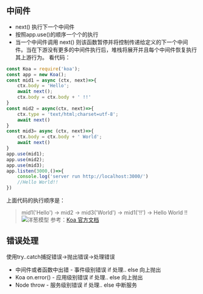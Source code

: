 ## 中间件
- next() 执行下一个中间件
- 按照app.use()的顺序一个个的执行
- 当一个中间件调用 next() 则该函数暂停并将控制传递给定义的下一个中间件。当在下游没有更多的中间件执行后，堆栈将展开并且每个中间件恢复执行其上游行为。
看代码：
``` javascript
const Koa = require('koa');
const app = new Koa();
const mid1 = async (ctx, next)=>{
    ctx.body = 'Hello';
    await next();
    ctx.body = ctx.body + ' !!'
}
const mid2 = async(ctx, next)=>{
    ctx.type = 'text/html;charset=utf-8';
    await next()
}
const mid3= async (ctx, next)=>{
    ctx.body = ctx.body + ' World';
    await next()
}
app.use(mid1);
app.use(mid2);
app.use(mid3);
app.listen(3000,()=>{
    console.log('server run http://localhost:3000/')
    //Hello World!!
})
```
上面代码的执行顺序是：
> mid1('Hello') -> mid2 -> mid3('World') -> mid1('!!') -> Hello World !!
![洋葱模型](https://image-static.segmentfault.com/289/215/2892151181-5ab48de7b5013)
参考：[Koa 官方文档](https://koa.bootcss.com/#context)

## 错误处理
使用try..catch捕捉错误->抛出错误->处理错误
- 中间件或者函数中出错 - 事件级别错误 if 处理.. else 向上抛出
- Koa on.error() - 应用级别错误 if 处理.. else 向上抛出
- Node throw  - 服务级别错误 if 处理.. else 中断服务
